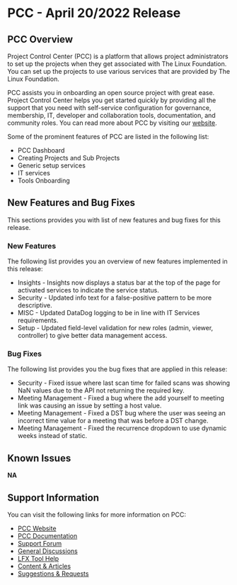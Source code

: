 # PCC - April 20/2022 Release

## PCC Overview

Project Control Center (PCC) is a platform that allows project administrators to set up the projects when they get associated with The Linux Foundation. You can set up the projects to use various services that are provided by The Linux Foundation.

PCC assists you in onboarding an open source project with great ease. Project Control Center helps you get started quickly by providing all the support that you need with self-service configuration for governance, membership, IT, developer and collaboration tools, documentation, and community roles. You can read more about PCC by visiting our [website](https://lfx.linuxfoundation.org/tools/project-control-center).

Some of the prominent features of PCC are listed in the following list:

* PCC Dashboard
* Creating Projects and Sub Projects
* Generic setup services
* IT services
* Tools Onboarding

## New Features and Bug Fixes

This sections provides you with list of new features and bug fixes for this release.

### New Features

The following list provides you an overview of new features implemented in this release:

* Insights - Insights now displays a status bar at the top of the page for activated services to indicate the service status.
* Security - Updated info text for a false-positive pattern to be more descriptive.
* MISC - Updated DataDog logging to be in line with IT Services requirements.
* Setup - Updated field-level validation for new roles (admin, viewer, controller) to give better data management access.

### Bug Fixes

The following list provides you the bug fixes that are applied in this release:

* Security - Fixed issue where last scan time for failed scans was showing NaN values due to the API not returning the required key.
* Meeting Management - Fixed a bug where the add yourself to meeting link was causing an issue by setting a host value.
* Meeting Management - Fixed a DST bug where the user was seeing an incorrect time value for a meeting that was before a DST change.
* Meeting Management - Fixed the recurrence dropdown to use dynamic weeks instead of static.

## Known Issues <a href="#lfxprojectcontrolcenter-pcc-releasenotes-knownissues" id="lfxprojectcontrolcenter-pcc-releasenotes-knownissues"></a>

**NA**

## Support Information <a href="#lfxprojectcontrolcenter-pcc-releasenotes-supportinformation" id="lfxprojectcontrolcenter-pcc-releasenotes-supportinformation"></a>

You can visit the following links for more information on PCC:

* [PCC Website](https://lfx.linuxfoundation.org/tools/project-control-center)
* [PCC Documentation](https://docs.linuxfoundation.org/lfx/project-control-center-pre-release)
* [Support Forum](https://community.lfx.dev)
* [General Discussions](https://community.lfx.dev/c/lfx-general-discussion/72)
* [LFX Tool Help](https://community.lfx.dev/c/help/62)
* [Content & Articles](https://community.lfx.dev/c/content-articles/58)
* [Suggestions & Requests](https://community.lfx.dev/c/suggestion-box/70)

